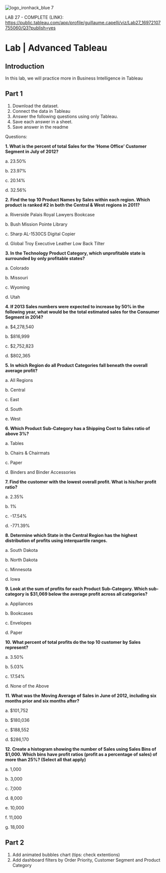 ![logo_ironhack_blue 7](https://user-images.githubusercontent.com/23629340/40541063-a07a0a8a-601a-11e8-91b5-2f13e4e6b441.png)




LAB 27 - COMPLETE (LINK):
https://public.tableau.com/app/profile/guillaume.capelli/viz/Lab27_16972107755060/Q3?publish=yes



# Lab | Advanced Tableau

## Introduction

In this lab, we will practice more in Business Intelligence in Tableau



## Part 1

1. Download the dataset.
2. Connect the data in Tableau
3. Answer the following questions using only Tableau. 
4. Save each answer in a sheet. 
5. Save answer in the readme

Questions:

**1. What is the percent of total Sales for the ‘Home Office’ Customer Segment in July of 2012?**

a. 23.50%

b. 23.97%

c. 20.14%

d. 32.56%

**2. Find the top 10 Product Names by Sales within each region. Which product is ranked #2 in both the Central
& West regions in 2011?**

a. Riverside Palais Royal Lawyers Bookcase

b. Bush Mission Pointe Library

c. Sharp AL-1530CS Digital Copier

d. Global Troy Executive Leather Low Back Tilter

**3. In the Technology Product Category, which unprofitable state is surrounded by only profitable states?**

a. Colorado

b. Missouri

c. Wyoming

d. Utah

**4. If 2013 Sales numbers were expected to increase by 50% in the following year, what would be the total
estimated sales for the Consumer Segment in 2014?**

a. $4,278,540

b. $816,999

c. $2,752,823

d. $802,365

**5. In which Region do all Product Categories fall beneath the overall average profit?**

a. All Regions

b. Central

c. East

d. South

e. West

**6. Which Product Sub-Category has a Shipping Cost to Sales ratio of above 3%?**

a. Tables

b. Chairs & Chairmats

c. Paper

d. Binders and Binder Accessories

**7. Find the customer with the lowest overall profit. What is his/her profit ratio?**

a. 2.35%

b. 1%

c. -17.54%

d. -771.39%

**8. Determine which State in the Central Region has the highest distribution of profits using interquartile
ranges.**

a. South Dakota

b. North Dakota

c. Minnesota

d. Iowa

**9. Look at the sum of profits for each Product Sub-Category. Which sub-category is $31,069 below the
average profit across all categories?**

a. Appliances

b. Bookcases

c. Envelopes

d. Paper

**10. What percent of total profits do the top 10 customer by Sales represent?**

a. 3.50%

b. 5.03%

c. 17.54%

d. None of the Above

**11. What was the Moving Average of Sales in June of 2012, including six months prior and six months after?**

a. $101,752

b. $180,036

c. $188,552

d. $286,170

**12. Create a histogram showing the number of Sales using Sales Bins of $1,000. Which bins have profit ratios
(profit as a percentage of sales) of more than 25%? (Select all that apply)**

a. 1,000

b. 3,000

c. 7,000

d. 8,000

e. 10,000

f. 11,000

g. 18,000


## Part 2
1. Add animated bubbles chart (tips: check extentions)
2. Add dashboard filters by Order Priority, Customer Segment and Product Category
